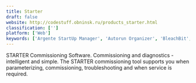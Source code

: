 ```yaml
---
title: Starter
draft: false 
website: http://codestuff.obninsk.ru/products_starter.html
classification: ['']
platform: ['Web']
keywords: ['Argente StartUp Manager', 'Autorun Organizer', 'BleachBit', 'Clean Master', 'Glary Utilities', 'KnockKnock', 'LaunchControl', 'Launchd Editor', 'Lingon', 'My Startup Delayer', 'Quick Startup', 'SlimCleaner', 'StartUpLite', 'Startup Delayer', 'Winpatrol', 'entree']
---
```

STARTER Commissioning Software. Commissioning and diagnostics - intelligent and simple. The STARTER commissioning tool supports you when parameterizing, commissioning, troubleshooting and when service is required.